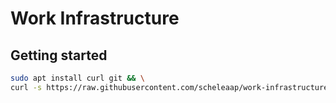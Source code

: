 # Work Infrastructure

## Getting started

```sh
sudo apt install curl git && \
curl -s https://raw.githubusercontent.com/scheleaap/work-infrastructure/master/install.sh | bash
```
